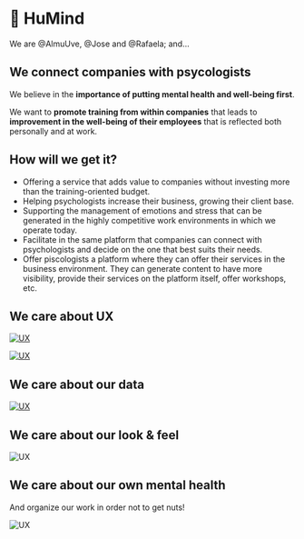 <h1>🧠 HuMind</h1>

We are @AlmuUve, @Jose and @Rafaela; and...

<h2>We connect companies with psycologists</h2>

We believe in the **importance of putting mental health and well-being first**.

We want to **promote training from within companies** that leads to **improvement in the well-being of their employees** that is reflected both personally and at work.

<h2>How will we get it?</h2>

<ul>

<li>Offering a service that adds value to companies without investing more than the training-oriented budget.</li>

<li>Helping psychologists increase their business, growing their client base.</li>

<li>Supporting the management of emotions and stress that can be generated in the highly competitive work environments in which we operate today.</li>

<li>Facilitate in the same platform that companies can connect with psychologists and decide on the one that best suits their needs.</li>

<li>Offer piscologists a platform where they can offer their services in the business environment. They can generate content to have more visibility, provide their services on the platform itself, offer workshops, etc.</li>

</ul>

<h2>We care about UX</h2>

<a href="https://docs.google.com/spreadsheets/d/1NWv5SgCesns6P1_ouWTNXsxmUScqznRlC5mTGrUVZS4/edit#gid=0" target="_blank"><img align="center" src="https://i.imgur.com/RM1CqUM.png" alt="UX" border="0" /></a>

<a href="https://docs.google.com/spreadsheets/d/1NWv5SgCesns6P1_ouWTNXsxmUScqznRlC5mTGrUVZS4/edit#gid=0" target="_blank"><img align="center" src="https://i.imgur.com/vnFxZWn.png" alt="UX" border="0" /></a>

<h2>We care about our data</h2>

<a href="https://docs.google.com/spreadsheets/d/1NWv5SgCesns6P1_ouWTNXsxmUScqznRlC5mTGrUVZS4/edit#gid=0" target="_blank"><img align="center" src="https://i.imgur.com/chmLIxA.png" alt="UX" border="0" /></a>

<h2>We care about our look & feel</h2>

<img align="center" src="https://i.imgur.com/H535bUI.png" alt="UX" border="0" />

<h2>We care about our own mental health</h2>

And organize our work in order not to get nuts!

<img align="center" src="https://i.imgur.com/d1YY9g7.png" alt="UX" border="0" />
